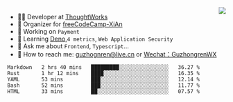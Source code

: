 <img align="right" src="https://github-readme-stats.vercel.app/api?username=guzhongren&show_icons=true&icon_color=805AD5&text_color=000&bg_color=ffffff&hide_title=true" />

- 👨‍💻  Developer at [ThoughtWorks](https://thoughtworks.com)
- 🏢 Organizer for [freeCodeCamp-XiAn](https://github.com/orgs/freeCodeCamp-XiAn)
- 🔭 Working on `Payment`
- 🌱 Learning [Deno](https://deno.land/),`4 metrics`,  `Web Application Security`
- 💬 Ask me about `Frontend`, `Typescript`...
- 🔎 How to reach me: [guzhognren@live.cn](guzhognren@live.cn) or [Wechat：GuzhongrenWX]()

<!--START_SECTION:waka-->
```text
Markdown   2 hrs 40 mins   █████████░░░░░░░░░░░░░░░░   36.27 % 
Rust       1 hr 12 mins    ████░░░░░░░░░░░░░░░░░░░░░   16.35 % 
YAML       53 mins         ███░░░░░░░░░░░░░░░░░░░░░░   12.14 % 
Bash       52 mins         ███░░░░░░░░░░░░░░░░░░░░░░   11.77 % 
HTML       33 mins         ██░░░░░░░░░░░░░░░░░░░░░░░   07.57 % 
```
<!--END_SECTION:waka-->

